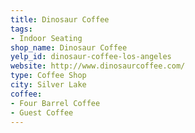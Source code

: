 ```yaml
---
title: Dinosaur Coffee
tags:
- Indoor Seating
shop_name: Dinosaur Coffee
yelp_id: dinosaur-coffee-los-angeles
website: http://www.dinosaurcoffee.com/
type: Coffee Shop
city: Silver Lake
coffee:
- Four Barrel Coffee
- Guest Coffee
---
```


